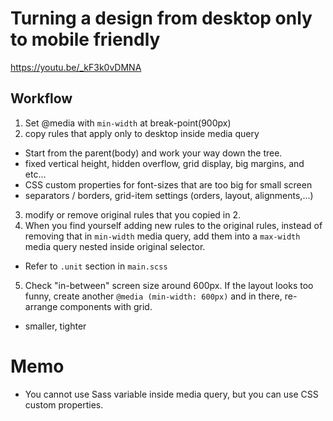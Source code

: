 # Turning a design from desktop only to mobile friendly

https://youtu.be/_kF3k0vDMNA

## Workflow

1. Set @media with `min-width` at break-point(900px)
2. copy rules that apply only to desktop inside media query

- Start from the parent(body) and work your way down the tree.
- fixed vertical height, hidden overflow, grid display, big margins, and etc...
- CSS custom properties for font-sizes that are too big for small screen
- separators / borders, grid-item settings (orders, layout, alignments,...)

3. modify or remove original rules that you copied in 2.
4. When you find yourself adding new rules to the original rules, instead of removing that in `min-width` media query, add them into a `max-width` media query nested inside original selector.

- Refer to `.unit` section in `main.scss`

5. Check "in-between" screen size around 600px. If the layout looks too funny, create another `@media (min-width: 600px)` and in there, re-arrange components with grid.

- smaller, tighter

# Memo

- You cannot use Sass variable inside media query, but you can use CSS custom properties.

